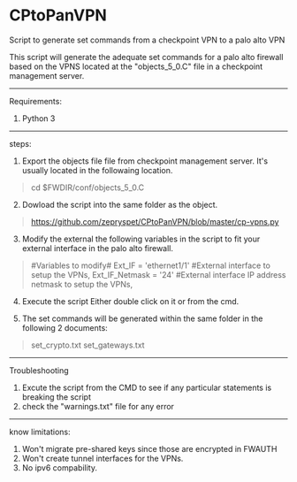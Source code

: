 # CPtoPanVPN
Script to generate set commands from a checkpoint VPN to a palo alto VPN

This script will generate the adequate set commands for a palo alto firewall based on the VPNS located at the "objects_5_0.C" file in a checkpoint management server.
___
Requirements:
1. Python 3
___
steps:
1. Export the objects file file from checkpoint management server. It's usually located in the followaing location.
> cd $FWDIR/conf/objects_5_0.C

2. Dowload the script into the same folder as the object.
> https://github.com/zepryspet/CPtoPanVPN/blob/master/cp-vpns.py

3. Modify the external the following variables in the script to fit your external interface in the palo alto firewall.
>#Variables to modify#
>Ext_IF = 'ethernet1/1' #External interface to setup the VPNs, 
>Ext_IF_Netmask = '24'	#External interface IP address netmask to setup the VPNs, 

4. Execute the script Either double click on it or from the cmd.

5. The set commands will be generated within the same folder in the following 2 documents:
> set_crypto.txt
> set_gateways.txt
___
Troubleshooting
1. Excute the script from the CMD to see if any particular statements is breaking the script
2. check the "warnings.txt" file for any error 

___
know limitations:
1. Won't migrate pre-shared keys since those are encrypted in FWAUTH
2. Won't create tunnel interfaces for the VPNs.
3. No ipv6 compability.

